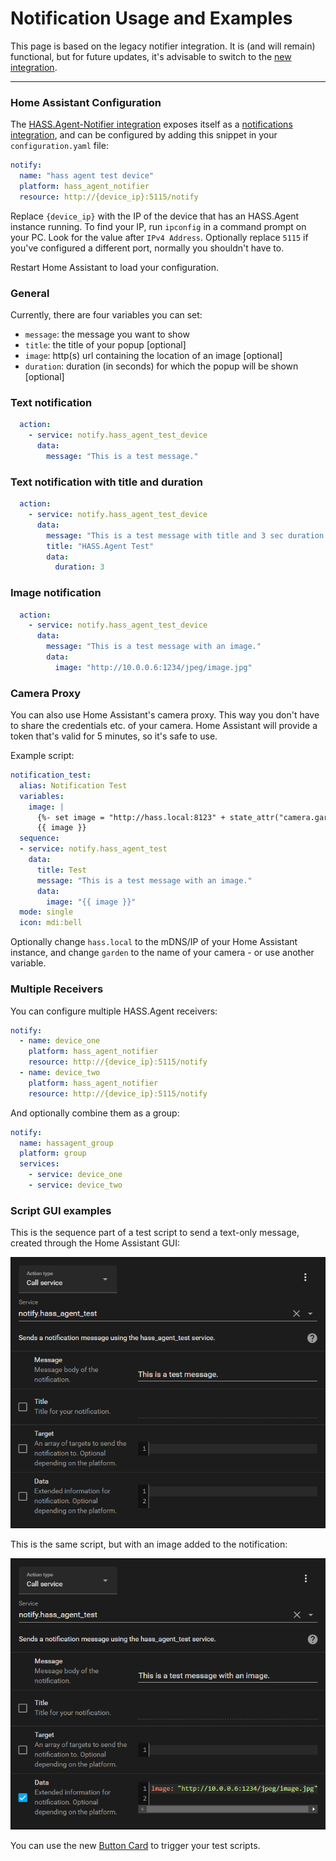 # Notification Usage and Examples

This page is based on the legacy notifier integration. It is (and will remain) functional, but for future updates, it's advisable to switch to the [new integration](https://github.com/LAB02-Research/HASS.Agent-Integration).

----

### Home Assistant Configuration

The [HASS.Agent-Notifier integration](https://github.com/LAB02-Research/HASS.Agent-Notifier) exposes itself as a <a href="https://www.home-assistant.io/integrations/notify/" target="_blank">notifications integration</a>, and can be configured by adding this snippet in your `configuration.yaml` file:

```yaml
notify: 
  name: "hass agent test device"
  platform: hass_agent_notifier
  resource: http://{device_ip}:5115/notify
```

Replace `{device_ip}` with the IP of the device that has an HASS.Agent instance running. To find your IP, run `ipconfig` in a command prompt on your PC. Look for the value after `IPv4 Address`. Optionally replace `5115` if you've configured a different port, normally you shouldn't have to.

Restart Home Assistant to load your configuration.

### General

Currently, there are four variables you can set:

 * `message`: the message you want to show
 * `title`: the title of your popup [optional]
 * `image`: http(s) url containing the location of an image [optional]
 * `duration`: duration (in seconds) for which the popup will be shown [optional]

### Text notification

```yaml
  action:
    - service: notify.hass_agent_test_device
      data:
        message: "This is a test message."
```

### Text notification with title and duration

```yaml
  action:
    - service: notify.hass_agent_test_device
      data:
        message: "This is a test message with title and 3 sec duration."
        title: "HASS.Agent Test"
        data:
          duration: 3
```

### Image notification

```yaml
  action:
    - service: notify.hass_agent_test_device
      data:
        message: "This is a test message with an image."
        data:
          image: "http://10.0.0.6:1234/jpeg/image.jpg"
```

### Camera Proxy

You can also use Home Assistant's camera proxy. This way you don't have to share the credentials etc. of your camera. Home Assistant will provide a token that's valid for 5 minutes, so it's safe to use.

Example script:

```yaml
notification_test:
  alias: Notification Test
  variables:
    image: |
      {%- set image = "http://hass.local:8123" + state_attr("camera.garden","entity_picture") %}
      {{ image }}
  sequence:
  - service: notify.hass_agent_test
    data:
      title: Test
      message: "This is a test message with an image."
      data:
        image: "{{ image }}"
  mode: single
  icon: mdi:bell
```

Optionally change `hass.local` to the mDNS/IP of your Home Assistant instance, and change `garden` to the name of your camera - or use another variable.

### Multiple Receivers

You can configure multiple HASS.Agent receivers:

```yaml
notify:
  - name: device_one
    platform: hass_agent_notifier
    resource: http://{device_ip}:5115/notify
  - name: device_two
    platform: hass_agent_notifier
    resource: http://{device_ip}:5115/notify
```

And optionally combine them as a group:

```yaml
notify:
  name: hassagent_group
  platform: group
  services:
    - service: device_one
    - service: device_two
```

### Script GUI examples

This is the sequence part of a test script to send a text-only message, created through the Home Assistant GUI:

![Script Test Notification](https://raw.githubusercontent.com/LAB02-Research/HASS.Agent/main/images/notifier_script_example.png)

This is the same script, but with an image added to the notification:

![Script Test Image Notification](https://raw.githubusercontent.com/LAB02-Research/HASS.Agent/main/images/notifier_script_image_example.png)

You can use the new <a href="https://www.home-assistant.io/lovelace/button/" target="_blank">Button Card</a> to trigger your test scripts.
